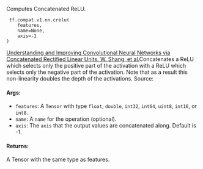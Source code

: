 
Computes Concatenated ReLU.

```
 tf.compat.v1.nn.crelu(
    features,
    name=None,
    axis=-1
)
```
[Understanding and Improving Convolutional Neural Networks via Concatenated Rectified Linear Units. W. Shang, et al.](https://arxiv.org/abs/1603.05201)Concatenates a ReLU which selects only the positive part of the activation with a ReLU which selects only the negative part of the activation. Note that as a result this non-linearity doubles the depth of the activations. Source: 

#### Args:
- `features`: A `Tensor` with type `float`, `double`, `int32`, `int64`, `uint8`, `int16`, or `int8`.
- `name`: A `name` for the operation (optional).
- `axis`: The `axis` that the output values are concatenated along. Default is -1.
#### Returns:

A Tensor with the same type as features.
